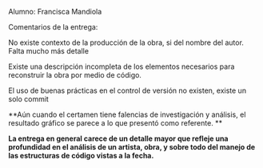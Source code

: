 Alumno: Francisca Mandiola

Comentarios de la entrega:

No existe contexto de la producción de la obra, si del nombre del autor. Falta mucho más detalle

Existe una descripción incompleta de los elementos necesarios para reconstruir la obra por medio de código.

El uso de buenas prácticas en el control de versión no existen, existe un solo commit

**Aún cuando el certamen tiene falencias de investigación y análisis, el resultado gráfico se parece a lo que presentó como referente. **

**La entrega en general carece de un detalle mayor que refleje una profundidad en el análisis de un artista, obra, y sobre todo del manejo de las estructuras de código vistas a la fecha.**